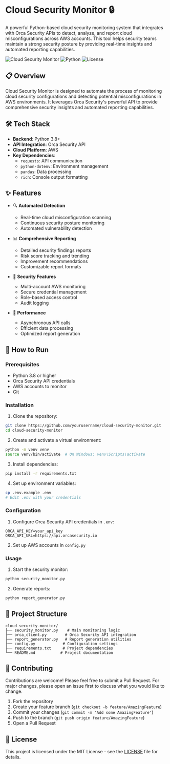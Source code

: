 # Cloud Security Monitor 🔒

A powerful Python-based cloud security monitoring system that integrates with Orca Security APIs to detect, analyze, and report cloud misconfigurations across AWS accounts. This tool helps security teams maintain a strong security posture by providing real-time insights and automated reporting capabilities.

![Cloud Security Monitor](https://img.shields.io/badge/Cloud-Security-blue)
![Python](https://img.shields.io/badge/Python-3.8+-green)
![License](https://img.shields.io/badge/License-MIT-yellow)

## 📋 Overview

Cloud Security Monitor is designed to automate the process of monitoring cloud security configurations and detecting potential misconfigurations in AWS environments. It leverages Orca Security's powerful API to provide comprehensive security insights and automated reporting capabilities.

## 🛠 Tech Stack

- **Backend**: Python 3.8+
- **API Integration**: Orca Security API
- **Cloud Platform**: AWS
- **Key Dependencies**:
  - `requests`: API communication
  - `python-dotenv`: Environment management
  - `pandas`: Data processing
  - `rich`: Console output formatting

## ✨ Features

- 🔍 **Automated Detection**
  - Real-time cloud misconfiguration scanning
  - Continuous security posture monitoring
  - Automated vulnerability detection

- 📊 **Comprehensive Reporting**
  - Detailed security findings reports
  - Risk score tracking and trending
  - Improvement recommendations
  - Customizable report formats

- 🔐 **Security Features**
  - Multi-account AWS monitoring
  - Secure credential management
  - Role-based access control
  - Audit logging

- 🚀 **Performance**
  - Asynchronous API calls
  - Efficient data processing
  - Optimized report generation

## 🚀 How to Run

### Prerequisites

- Python 3.8 or higher
- Orca Security API credentials
- AWS accounts to monitor
- Git

### Installation

1. Clone the repository:
```bash
git clone https://github.com/yourusername/cloud-security-monitor.git
cd cloud-security-monitor
```

2. Create and activate a virtual environment:
```bash
python -m venv venv
source venv/bin/activate  # On Windows: venv\Scripts\activate
```

3. Install dependencies:
```bash
pip install -r requirements.txt
```

4. Set up environment variables:
```bash
cp .env.example .env
# Edit .env with your credentials
```

### Configuration

1. Configure Orca Security API credentials in `.env`:
```
ORCA_API_KEY=your_api_key
ORCA_API_URL=https://api.orcasecurity.io
```

2. Set up AWS accounts in `config.py`

### Usage

1. Start the security monitor:
```bash
python security_monitor.py
```

2. Generate reports:
```bash
python report_generator.py
```



## 📁 Project Structure

```
cloud-security-monitor/
├── security_monitor.py    # Main monitoring logic
├── orca_client.py        # Orca Security API integration
├── report_generator.py   # Report generation utilities
├── config.py            # Configuration settings
├── requirements.txt     # Project dependencies
└── README.md           # Project documentation
```

## 🤝 Contributing

Contributions are welcome! Please feel free to submit a Pull Request. For major changes, please open an issue first to discuss what you would like to change.

1. Fork the repository
2. Create your feature branch (`git checkout -b feature/AmazingFeature`)
3. Commit your changes (`git commit -m 'Add some AmazingFeature'`)
4. Push to the branch (`git push origin feature/AmazingFeature`)
5. Open a Pull Request

## 📝 License

This project is licensed under the MIT License - see the [LICENSE](LICENSE) file for details.
